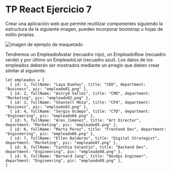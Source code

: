 # **TP React Ejercicio 7**   

Crear una aplicación web que permite reutilizar componentes siguiendo la estructura de la siguiente imagen, pueden incorporar bootstrap u hojas de estilo propias. 

![imagen de ejemplo de maquetado](https://i.imgur.com/vJ1YxPR.png) 

Tendremos un EmpleadoAvatar (recuadro rojo), un EmpleadoRow (recuadro verde) y por último un EmpleadoList (recuadro azul).
Los datos de los empleados deberán ser mostrados mediante un arreglo que deben crear similar al siguiente:

```
let empleados = [
  { id: 1, fullName: "Laya Dueñas", title: "CEO", department: "Business", pic: "empleado01.png" },
  { id: 2, fullName: "Astryd Vallés", title: "CMO", department: "Marketing", pic: "empleado02.png" },
  { id: 3, fullName: "Shantell Meza", title: "CFO", department: "Business", pic: "empleado03.png" },
  { id: 4, fullName: "Sergio Ocampo", title: "CTO", department: "Engineering", pic: "empleado04.png" },
  { id: 5, fullName: "Ares Jiménez", title: "Art Director", department: "Marketing", pic: "empleado05.png" },
  { id: 6, fullName: "Marta Pérez", title: "Frontend Dev", department: "Engineering", pic: "empleado06.png" },
  { id: 7, fullName: "Ellen Balderas", title: "Digital Strategist", department: "Marketing", pic: "empleado07.png" },
  { id: 8, fullName: "Cynthia Valentín", title: "Backend Dev", department: "Engineering", pic: "empleado08.png" },
  { id: 9, fullName: "Bernard Jung", title: "DevOps Engineer", department: "Engineering", pic: "empleado09.png" },
]
```
